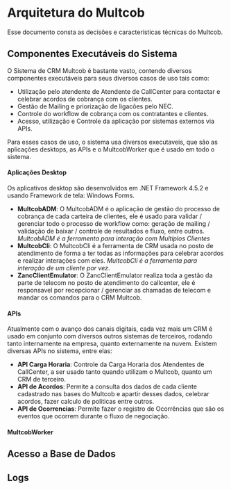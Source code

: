 # Arquitetura do Multcob

Esse documento consta as decisões e características técnicas do Multcob.



## Componentes Executáveis do Sistema

O Sistema de CRM Multcob é bastante vasto, contendo diversos componentes executáveis para seus diversos casos de uso tais como: 

* Utilização pelo atendente de Atendente de CallCenter para contactar e celebrar acordos de cobrança com os clientes.
* Gestão de Mailing e priorização de ligacões pelo NEC.
* Controle do workflow de cobrança com os contratantes e clientes.
* Acesso, utilização e Controle da aplicação por sistemas externos via APIs.

Para esses casos de uso, o sistema usa diversos executaveis, que são as aplicações desktops, as APIs e o MultcobWorker que é usado em todo o sistema.
 
#### Aplicações Desktop

Os aplicativos desktop são desenvolvidos em .NET Framework 4.5.2 e usando Framework de tela: Windows Forms.

* **MultcobADM**: O MultcobADM é o aplicação de gestão do processo de cobrança de cada carteira de clientes, ele é usado para validar / gerenciar todo o processo de workflow como: geração de mailing / validação de baixar / controle de resultados e fluxo, entre outros. *MultcobADM é a ferramenta para interação com Multiplos Clientes*
* **MultcobCli**: O MultcobCli é a ferramenta de CRM usada no posto de atendimento de forma a ter todas as informações para celebrar acordos e realizar interações com eles. *MultcobCli é a ferramenta para interação de um cliente por vez*.
* **ZancClientEmulator**: O ZancClientEmulator realiza toda a gestão da parte de telecom no posto de atendimento do callcenter, ele é responsavel por recepcionar / gerenciar as chamadas de telecom e mandar os comandos para o CRM Multcob.

#### APIs

Atualmente com o avanço dos canais digitais, cada vez mais um CRM é usado em conjunto com diversos outros sistemas de terceiros, rodando tanto internamente na empresa, quanto externamente na nuvem. Existem diversas APIs no sistema, entre elas:

* **API Carga Horaria**: Controle da Carga Horaria dos Atendentes de CallCenter, a ser usado tanto quando utilizam o Multcob, quanto um CRM de terceiro.
* **API de Acordos**: Permite a consulta dos dados de cada cliente cadastrado nas bases do Multcob e apartir desses dados, celebrar acordos, fazer calculo de politicas entre outros.
* **API de Ocorrencias**: Permite fazer o registro de Ocorrências que são os eventos que ocorrem durante o fluxo de negociação.


#### MultcobWorker

## Acesso a Base de Dados

## Logs


